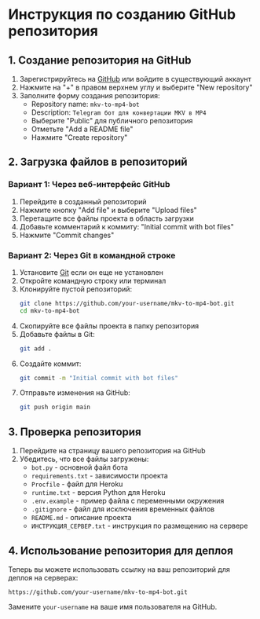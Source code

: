 # Инструкция по созданию GitHub репозитория

## 1. Создание репозитория на GitHub

1. Зарегистрируйтесь на [GitHub](https://github.com/) или войдите в существующий аккаунт
2. Нажмите на "+" в правом верхнем углу и выберите "New repository"
3. Заполните форму создания репозитория:
   - Repository name: `mkv-to-mp4-bot`
   - Description: `Telegram бот для конвертации MKV в MP4`
   - Выберите "Public" для публичного репозитория
   - Отметьте "Add a README file"
   - Нажмите "Create repository"

## 2. Загрузка файлов в репозиторий

### Вариант 1: Через веб-интерфейс GitHub

1. Перейдите в созданный репозиторий
2. Нажмите кнопку "Add file" и выберите "Upload files"
3. Перетащите все файлы проекта в область загрузки
4. Добавьте комментарий к коммиту: "Initial commit with bot files"
5. Нажмите "Commit changes"

### Вариант 2: Через Git в командной строке

1. Установите [Git](https://git-scm.com/downloads) если он еще не установлен
2. Откройте командную строку или терминал
3. Клонируйте пустой репозиторий:
   ```bash
   git clone https://github.com/your-username/mkv-to-mp4-bot.git
   cd mkv-to-mp4-bot
   ```
4. Скопируйте все файлы проекта в папку репозитория
5. Добавьте файлы в Git:
   ```bash
   git add .
   ```
6. Создайте коммит:
   ```bash
   git commit -m "Initial commit with bot files"
   ```
7. Отправьте изменения на GitHub:
   ```bash
   git push origin main
   ```

## 3. Проверка репозитория

1. Перейдите на страницу вашего репозитория на GitHub
2. Убедитесь, что все файлы загружены:
   - `bot.py` - основной файл бота
   - `requirements.txt` - зависимости проекта
   - `Procfile` - файл для Heroku
   - `runtime.txt` - версия Python для Heroku
   - `.env.example` - пример файла с переменными окружения
   - `.gitignore` - файл для исключения временных файлов
   - `README.md` - описание проекта
   - `ИНСТРУКЦИЯ_СЕРВЕР.txt` - инструкция по размещению на сервере

## 4. Использование репозитория для деплоя

Теперь вы можете использовать ссылку на ваш репозиторий для деплоя на серверах:
```
https://github.com/your-username/mkv-to-mp4-bot.git
```

Замените `your-username` на ваше имя пользователя на GitHub. 